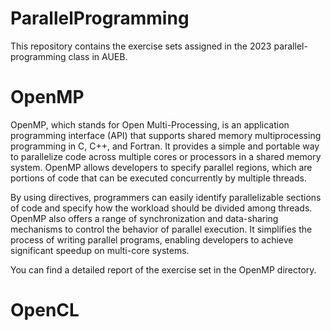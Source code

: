 # ParallelProgramming
This repository contains the exercise sets assigned in the 2023 parallel-programming class in AUEB.  

# OpenMP

OpenMP, which stands for Open Multi-Processing, is an application programming interface (API) that supports shared memory multiprocessing programming in C, C++, and Fortran. It provides a simple and portable way to parallelize code across multiple cores or processors in a shared memory system. OpenMP allows developers to specify parallel regions, which are portions of code that can be executed concurrently by multiple threads.

By using directives, programmers can easily identify parallelizable sections of code and specify how the workload should be divided among threads. OpenMP also offers a range of synchronization and data-sharing mechanisms to control the behavior of parallel execution. It simplifies the process of writing parallel programs, enabling developers to achieve significant speedup on multi-core systems.

You can find a detailed report of the exercise set in the OpenMP directory. 

# OpenCL
